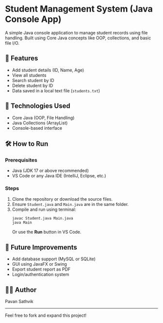 # Student Management System (Java Console App)

A simple Java console application to manage student records using file handling. Built using Core Java concepts like OOP, collections, and basic file I/O.

## 🚀 Features
- Add student details (ID, Name, Age)
- View all students
- Search student by ID
- Delete student by ID
- Data saved in a local text file (`students.txt`)

## 📂 Technologies Used
- Core Java (OOP, File Handling)
- Java Collections (ArrayList)
- Console-based interface

## 🛠️ How to Run

### Prerequisites
- Java (JDK 17 or above recommended)
- VS Code or any Java IDE (IntelliJ, Eclipse, etc.)

### Steps
1. Clone the repository or download the source files.
2. Ensure `Student.java` and `Main.java` are in the same folder.
3. Compile and run using terminal:
   ```bash
   javac Student.java Main.java
   java Main
   ```
   Or use the **Run** button in VS Code.

## 📌 Future Improvements
- Add database support (MySQL or SQLite)
- GUI using JavaFX or Swing
- Export student report as PDF
- Login/authentication system

## 🧑‍💻 Author
Pavan Sathvik

---
Feel free to fork and expand this project!
